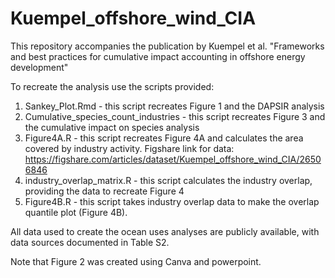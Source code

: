 # Kuempel_offshore_wind_CIA

This repository accompanies the publication by Kuempel et al. "Frameworks and best practices for cumulative impact accounting in offshore energy development"

To recreate the analysis use the scripts provided:

1. Sankey_Plot.Rmd - this script recreates Figure 1 and the DAPSIR analysis
2. Cumulative_species_count_industries - this script recreates Figure 3 and the cumulative impact on species analysis
3. Figure4A.R - this script recreates Figure 4A and calculates the area covered by industry activity. Figshare link for data: https://figshare.com/articles/dataset/Kuempel_offshore_wind_CIA/26506846
4. industry_overlap_matrix.R - this script calculates the industry overlap, providing the data to recreate Figure 4
5. Figure4B.R - this script takes industry overlap data to make the overlap quantile plot (Figure 4B).

All data used to create the ocean uses analyses are publicly available, with data sources documented in Table S2.

Note that Figure 2 was created using Canva and powerpoint.
